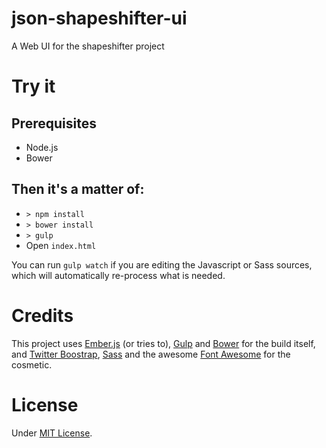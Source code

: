 # json-shapeshifter-ui

A Web UI for the shapeshifter project

# Try it

## Prerequisites

* Node.js
* Bower

## Then it's a matter of:

* `> npm install`
* `> bower install`
* `> gulp`
* Open `index.html`

You can run `gulp watch` if you are editing the Javascript or Sass sources, which will automatically re-process what is needed.

# Credits

This project uses [Ember.js](http://emberjs.com/) (or tries to), [Gulp](http://gulpjs.com/) and [Bower](http://bower.io/) for the build itself, and [Twitter Boostrap](http://getbootstrap.com/), [Sass](http://sass-lang.com/) and the awesome [Font Awesome](http://fortawesome.github.io/Font-Awesome/) for the cosmetic.

# License

Under [MIT License](http://opensource.org/licenses/MIT).
